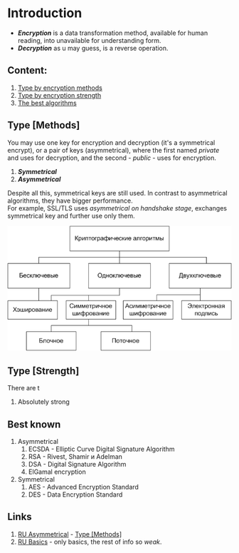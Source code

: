 # Introduction
- ***Encryption*** is a data transformation method, available for human reading,
into unavailable for understanding form.  
- ***Decryption*** as u may guess, is a reverse operation.

## Content:
1. [Type by encryption methods](#Type-[Methods])
2. [Type by encryption strength](#Type-[Strength])
3. [The best algorithms](#best-known)

## Type [Methods]
You may use one key for encryption and decryption (it's a symmetrical encrypt), 
or a pair of keys (asymmetrical), where the first named *private* and uses for decryption, 
and the second - *public* - uses for encryption.
1. ***Symmetrical***
2. ***Asymmetrical***

Despite all this, symmetrical keys are still used. 
In contrast to asymmetrical algorithms, they have bigger performance.  
For example, SSL/TLS uses *asymmetrical on handshake stage*, 
exchanges symmetrical key and further use only them.

![img.png](img.png)


## Type [Strength]
There are t
1. Absolutely strong

## Best known
1. Asymmetrical
   1. ECSDA - Elliptic Curve Digital Signature Algorithm
   2. RSA - Rivest, Shamir и Adelman
   3. DSA - Digital Signature Algorithm
   4. ElGamal encryption
2. Symmetrical
   1. AES - Advanced Encryption Standard
   2. DES - Data Encryption Standard


## Links
1. [RU Asymmetrical](https://encyclopedia.kaspersky.ru/glossary/asymmetric-encryption/) - [Type [Methods]](#Type-[Methods])
2. [RU Basics](https://habr.com/ru/post/449552/) - only basics, the rest of info so *weak*.
